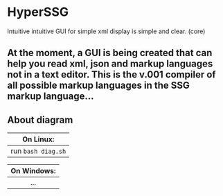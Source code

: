 # HyperSSG
Intuitive intuitive GUI for simple xml display is simple and clear. (core)

At the moment, a GUI is being created that can help you read xml, json and markup languages not in a text editor. 
This is the v.001 compiler of all possible markup languages in the SSG markup language...
------------------------------------------------------------------------------------------------------------
## About diagram

|On Linux:|
|:---------:|
|run ``` bash diag.sh ```|

|On Windows:|
|:------------:|
|...|
